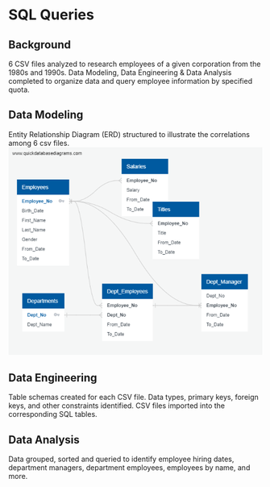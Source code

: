 # SQL Queries

## Background

6 CSV files analyzed to research employees of a given corporation from the 1980s and 1990s. Data Modeling, Data Engineering & Data Analysis completed to organize data and query employee information by specified quota. 

## Data Modeling

Entity Relationship Diagram (ERD) structured to illustrate the correlations among 6 csv files.
![](EmployeeSQL/Employee_ERD.png)

## Data Engineering

Table schemas created for each CSV file. Data types, primary keys, foreign keys, and other constraints identified.  CSV files imported into the corresponding SQL tables.

## Data Analysis

Data grouped, sorted and queried to identify employee hiring dates, department managers, department employees, employees by name, and more.
